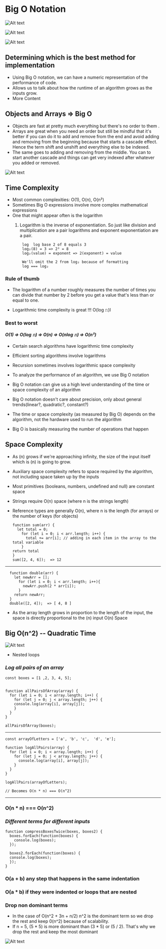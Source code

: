 # Big O Notation

![Alt text](./Big-O-Chart.png?raw=true "Title")

![Alt text](./Big-O(n).png?raw=true "Title")

![Alt text](./Big-O(1).png?raw=true "Title")

## Determining which is the best method for implementation

* Using Big O notation, we can have a numeric representation of the performance of code.
* Allows us to talk about how the runtime of an algorithm grows as the inputs grow.
* More Content

## Objects and Arrays => Big O
* Objects are fast at pretty much everything but there's no order to them .
* Arrays are great when you need an order but still be mindful that it's better if you can do it to add and remove from the end and avoid adding and removing from the beginning because that starts a cascade effect. Hence the term shift and unshift and everything else to be indexed.
*  The same goes to adding and removing from the middle. You can to start another cascade and things can get very indexed after whatever you added or removed.

![Alt text](./big-o-array-operations.png?raw=true "Title")

## Time Complexity
* Most common complexities: O(1), O(n), O(n²)
* Sometimes Big O expressions involve more complex mathematical expressions
* One that might appear often is the logarithm
  1. Logarithm is the inverse of exponentiation. So just like division and multiplication are a pair logarithms and exponent exponentiation are a pair.

          log  log base 2 of 8 equals 3
          log₂(8) = 3 => 2³ = 8
          log₂(value) = exponent => 2(exponent) = value

          We'll omit the 2 from log₂ because of formatting
          log === log₂

### Rule of thumb

* The logarithm of a number roughly measures the number of times you can divide that number by 2 before you get a value that's less than or equal to one.

* Logarithmic time complexity is great !!! O(log 𝚗)l

### Best to worst

#### *O(1) => O(log 𝚗) => O(n) => O(nlog 𝚗) => O(n²)*

* Certain search algorithms have logarithmic time complexity
* Efficient sorting algorithms involve logarithms
* Recursion sometimes involves logarithmic space complexity

* To analyze the performance of an algorithm, we use Big O notation
* Big O notation can give us a high level understanding of the time or space complexity of an algorithm
* Big O notation doesn't care about precision, only about general trends(linear?, quadratic?, constant?)
* The time or space complexity (as measured by Big O) depends on the algorithm, not the hardware used to run the algorithm
* Big O is basically measuring the number of operations that happen

## Space Complexity

* As (n) grows if we're approaching infinity, the size of the input itself which is (n) is going to grow.

* Auxiliary space complexity refers to space required by the algorithm, not including space taken up by the inputs

* Most primitives (booleans, numbers, undefined and null) are constant space

* Strings require O(n) space (where n is the strings length)

* Reference types are generally O(n), where n is the length (for arrays) or the number of keys (for objects)

      function sum(arr) {
        let total = 0;
          for (let i = 0; i < arr.length; i++) {
            total += arr[i]; // adding in each item in the array to the total variable
          }
      return total
      }
      sum([2, 4, 6]);  => 12
---

      function double(arr) {
        let newArr = [];
          for (let i = 0; i < arr.length; i++){
            newArr.push(2 * arr[i]);
          }
        return newArr;
      }
      double([2, 4]);  => [ 4, 8 ]

* As the array length grows in proportion to the length of the input, the space is directly proportional to the (n) input O(n) Space

## Big O(n^2) -- Quadratic Time

![Alt text](./Big-O(n^2).png?raw=true "Title")

* Nested loops

### *Log all pairs of an array*

    const boxes = [1 ,2, 3, 4, 5];


    function allPairsOfArray(array) {
      for (let i = 0; i < array.length; i++) {
        for (let j = 0; j < array.length; j++) {
        console.log(array[i], array[j]);
        }
      }
    }

    allPairsOfArray(boxes);

---

    const arrayOfLetters = ['a', 'b', 'c',  'd', 'e'];

    function logAllPairs(array) {
      for (let i = 0; i < array.length; i++) {
        for (let j = 0; j < array.length; j++) {
          console.log(array[i], array[j]);
        }
      }
    }

    logAllPairs(arrayOfLetters);

    // Becomes O(n * n) === O(n^2)

---
### O(n * n) === O(n^2)

### *Different terms for different inputs*

    function compressBoxesTwice(boxes, boxes2) {
      boxes.forEach(function(boxes) {
        console.log(boxes);
      });

      boxes2.forEach(function(boxes) {
      console.log(boxes);
      });
    }

### O(a + b) any step that happens in the same indentation

### O(a * b) if they were indented or loops that  are nested

### Drop non dominant terms

* In the case of O(n^2 + 3n + n/2) n^2 is the dominant term so we drop the rest and keep 0(n^2) because of scalability.
* If n = 5, (5 * 5) is more dominant than (3 * 5) or (5 / 2). That's why we drop the rest and keep the most dominant

![Alt text](./BigO-cheat-sheet-1.png?raw=true "Title")